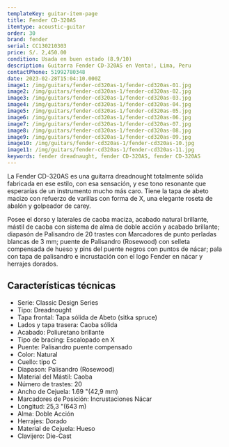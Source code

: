 ```yaml
---
templateKey: guitar-item-page
title: Fender CD-320AS
itemtype: acoustic-guitar
order: 30
brand: fender
serial: CC130210303
price: S/. 2,450.00
condition: Usada en buen estado (8.9/10)
description: Guitarra Fender CD-320AS en Venta!, Lima, Peru
contactPhone: 51992780348
date: 2023-02-28T15:04:10.000Z
image1: /img/guitars/fender-cd320as-1/fender-cd320as-01.jpg
image2: /img/guitars/fender-cd320as-1/fender-cd320as-02.jpg
image3: /img/guitars/fender-cd320as-1/fender-cd320as-03.jpg
image4: /img/guitars/fender-cd320as-1/fender-cd320as-04.jpg
image5: /img/guitars/fender-cd320as-1/fender-cd320as-05.jpg
image6: /img/guitars/fender-cd320as-1/fender-cd320as-06.jpg
image7: /img/guitars/fender-cd320as-1/fender-cd320as-07.jpg
image8: /img/guitars/fender-cd320as-1/fender-cd320as-08.jpg
image9: /img/guitars/fender-cd320as-1/fender-cd320as-09.jpg
image10: /img/guitars/fender-cd320as-1/fender-cd320as-10.jpg
image11: /img/guitars/fender-cd320as-1/fender-cd320as-11.jpg
keywords: fender dreadnaught, fender CD-320AS, fender CD-320AS
---
```

La Fender CD-320AS es una guitarra dreadnought totalmente sólida fabricada en ese estilo, con esa sensación, y ese tono resonante que esperarías de un instrumento mucho más caro. Tiene la tapa de abeto macizo con refuerzo de varillas con forma de X, una elegante roseta de abalón y golpeador de carey.

Posee el dorso y laterales de caoba maciza, acabado natural brillante, mástil de caoba con sistema de alma de doble acción y acabado brillante; diapasón de Palisandro de 20 trastes con Marcadores de punto perladas blancas de 3 mm; puente de Palisandro (Rosewood) con selleta compensada de hueso y pins del puente negros con puntos de nácar; pala con tapa de palisandro e incrustación con el logo Fender en nácar y herrajes dorados.

## Características técnicas

* Serie: Classic Design Series
* Tipo: Dreadnought
* Tapa frontal: Tapa sólida de Abeto (sitka spruce)
* Lados y tapa trasera: Caoba sólida
* Acabado: Poliuretano brillante
* Tipo de bracing: Escalopado en X
* Puente: Palisandro puente compensado
* Color: Natural
* Cuello: tipo C
* Diapason: Palisandro (Rosewood)
* Material del Mástil: Caoba
* Número de trastes: 20
* Ancho de Cejuela: 1.69 "(42,9 mm)
* Marcadores de Posición: Incrustaciones Nácar
* Longitud: 25,3 "(643 m)
* Alma: Doble Acción
* Herrajes: Dorado
* Material de Cejuela: Hueso
* Clavijero: Die-Cast

